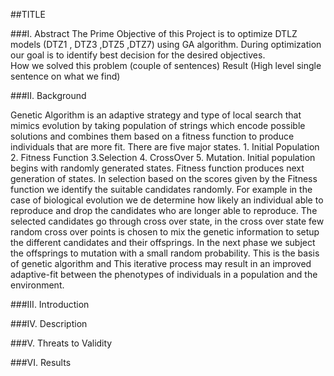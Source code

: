 ##TITLE

###I. Abstract
The Prime Objective of this Project is to optimize DTLZ models (DTZ1 , DTZ3 ,DTZ5 ,DTZ7) using GA algorithm. During optimization our goal  is to identify best decision for the desired objectives.  
How we solved this problem (couple of sentences)
Result (High level single sentence on what we find)


###II. Background

Genetic Algorithm is an adaptive strategy and type of local search that mimics  evolution by taking population of strings which encode possible solutions and combines them based on a fitness function to produce individuals that are more fit. There are five major states. 1. Initial Population 2. Fitness Function 3.Selection 4. CrossOver 5. Mutation. Initial population begins with randomly generated states. Fitness function produces next generation of states. In selection based on the scores given by the Fitness function we identify the suitable candidates randomly.  For example in the case of biological evolution we de determine how likely an individual  able to reproduce and drop the candidates who are longer able to reproduce. The selected candidates go through cross over state, in the cross over state few random cross over points is chosen to mix the genetic information to setup the different candidates and their offsprings. In the next phase we subject the offsprings to mutation with a small random probability. This is the basis of genetic algorithm and This iterative process may result in an improved adaptive-fit between the phenotypes of individuals in a population and the environment.

###III. Introduction


###IV. Description

###V. Threats to Validity

###VI. Results

